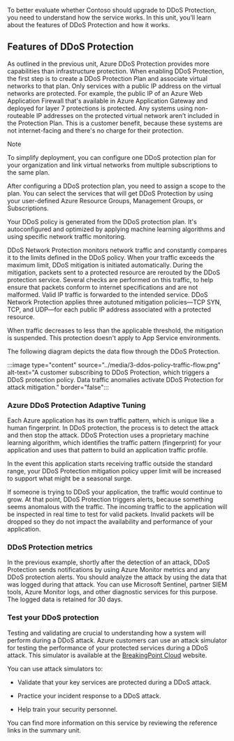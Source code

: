To better evaluate whether Contoso should upgrade to DDoS Protection, you need to understand how the service works. In this unit, you’ll learn about the features of DDoS Protection and how it works.

## Features of DDoS Protection

As outlined in the previous unit, Azure DDoS Protection provides more capabilities than infrastructure protection. When enabling DDoS Protection, the first step is to create a DDoS Protection Plan and associate virtual networks to that plan. Only services with a public IP address on the virtual networks are protected. For example, the public IP of an Azure Web Application Firewall that's available in Azure Application Gateway and deployed for layer 7 protections is protected. Any systems using non-routeable IP addresses on the protected virtual network aren’t included in the Protection Plan. This is a customer benefit, because these systems are not internet-facing and there's no charge for their protection.

> [!NOTE]
> To simplify deployment, you can configure one DDoS protection plan for your organization and link virtual networks from multiple subscriptions to the same plan.

After configuring a DDoS protection plan, you need to assign a scope to the plan. You can select the services that will get DDoS Protection by using your user-defined Azure Resource Groups, Management Groups, or Subscriptions.

Your DDoS policy is generated from the DDoS protection plan. It's autoconfigured and optimized by applying machine learning algorithms and using specific network traffic monitoring.

DDoS Network Protection monitors network traffic and constantly compares it to the limits defined in the DDoS policy. When your traffic exceeds the maximum limit, DDoS mitigation is initiated automatically. During the mitigation, packets sent to a protected resource are rerouted by the DDoS protection service. Several checks are performed on this traffic, to help ensure that packets conform to internet specifications and are not malformed. Valid IP traffic is forwarded to the intended service. DDoS Network Protection applies three autotuned mitigation policies&#8212;TCP SYN, TCP, and UDP&#8212;for each public IP address associated with a protected resource.

When traffic decreases to less than the applicable threshold, the mitigation is suspended. This protection doesn't apply to App Service environments.

The following diagram depicts the data flow through the DDoS Protection.

:::image type="content" source="../media/3-ddos-policy-traffic-flow.png" alt-text="A customer subscribing to DDoS Protection, which triggers a DDoS protection policy. Data traffic anomalies activate DDoS Protection for attack mitigation." border="false":::

### Azure DDoS Protection Adaptive Tuning

Each Azure application has its own traffic pattern, which is unique like a human fingerprint. In DDoS protection, the process is to detect the attack and then stop the attack. DDoS Protection uses a proprietary machine learning algorithm, which identifies the traffic pattern (fingerprint) for your application and uses that pattern to build an application traffic profile.

In the event this application starts receiving traffic outside the standard range, your DDoS Protection mitigation policy upper limit will be increased to support what might be a seasonal surge.

If someone is trying to DDoS your application, the traffic would continue to grow. At that point, DDoS Protection triggers alerts, because something seems anomalous with the traffic. The incoming traffic to the application will be inspected in real time to test for valid packets. Invalid packets will be dropped so they do not impact the availability and performance of your application.

### DDoS Protection metrics

In the previous example, shortly after the detection of an attack, DDoS Protection sends notifications by using Azure Monitor metrics and any DDoS protection alerts. You should analyze the attack by using the data that was logged during that attack. You can use Microsoft Sentinel, partner SIEM tools, Azure Monitor logs, and other diagnostic services for this purpose. The logged data is retained for 30 days.

### Test your DDoS protection

Testing and validating are crucial to understanding how a system will perform during a DDoS attack. Azure customers can use an attack simulator for testing the performance of your protected services during a DDoS attack. This simulator is available at the [BreakingPoint Cloud](https://www.keysight.com/us/en/products/network-security/breakingpoint-cloud.html?azure-portal=true) website.

You can use attack simulators to:

- Validate that your key services are protected during a DDoS attack.

- Practice your incident response to a DDoS attack.

- Help train your security personnel.

You can find more information on this service by reviewing the reference links in the summary unit.
